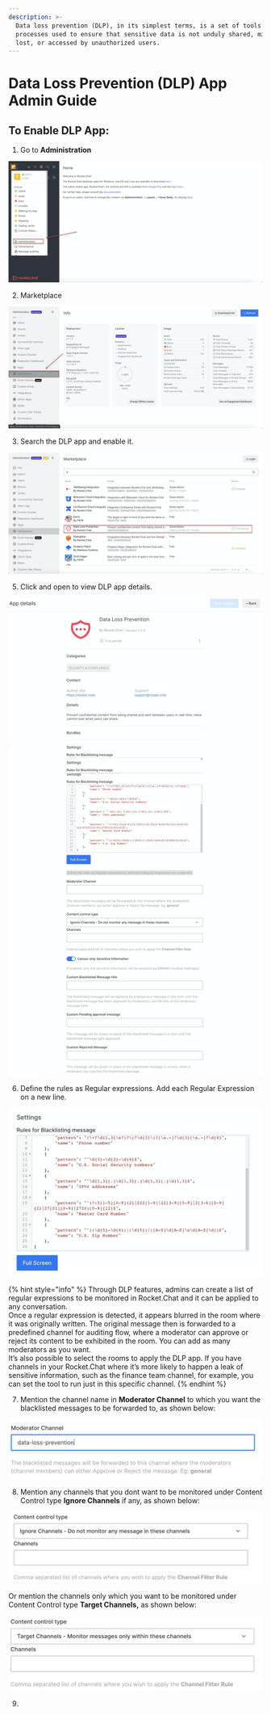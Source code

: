 ```yaml
---
description: >-
  Data loss prevention (DLP), in its simplest terms, is a set of tools and
  processes used to ensure that sensitive data is not unduly shared, misused,
  lost, or accessed by unauthorized users.
---
```


# Data Loss Prevention \(DLP\) App Admin Guide

## **To Enable DLP App:**

1. Go to **Administration** 

![](../../.gitbook/assets/image%20%28215%29.png)

2. Marketplace

![](../../.gitbook/assets/image%20%28257%29.png)

3. Search the DLP app and enable it. 

![](../../.gitbook/assets/image%20%28263%29.png)

5. Click and open to view DLP app details.

![](../../.gitbook/assets/image%20%28264%29.png)

6. Define the rules as Regular expressions. Add each Regular Expression on a new line.

![](../../.gitbook/assets/image%20%28260%29.png)

{% hint style="info" %}
Through DLP features, admins can create a list of regular expressions to be monitored in Rocket.Chat and it can be applied to any conversation.  
Once a regular expression is detected, it appears blurred in the room where it was originally written. The original message then is forwarded to a predefined channel for auditing flow, where a moderator can approve or reject its content to be exhibited in the room. You can add as many moderators as you want.  
It’s also possible to select the rooms to apply the DLP app. If you have channels in your Rocket.Chat where it’s more likely to happen a leak of sensitive information, such as the finance team channel, for example, you can set the tool to run just in this specific channel.
{% endhint %}

7. Mention the channel name in **Moderator Channel** to which you want the blacklisted messages to be forwarded to, as shown below:

![](../../.gitbook/assets/image%20%28254%29.png)

8. Mention any channels that you dont want to be monitored under Content Control type **Ignore Channels** if any, as shown below:

![](../../.gitbook/assets/image%20%28262%29.png)

Or mention the channels only which you want to be monitored under Content Control type **Target Channels,** as shown below:

![](../../.gitbook/assets/image%20%28261%29.png)

9.



